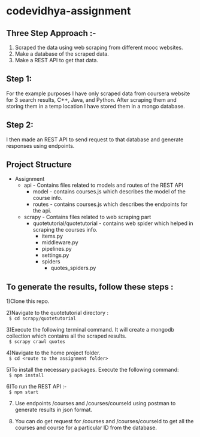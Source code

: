 # codevidhya-assignment

## Three Step Approach :-
1) Scraped the data using web scraping from different mooc websites.
2) Make a database of the scraped data.
3) Make a REST API to get that data.


## Step 1:
For the example purposes I have only scraped data from coursera website for 3 search results, C++, Java, and Python. After scraping them and storing them in a temp location I have stored them in a mongo database.
## Step 2:
I then made an REST API to send request to that database and generate responses using endpoints.

## Project Structure
* Assignment
  * api - Contains files related to models and routes of the REST API
    * model - contains courses.js which describes the model of the course info.
    * routes - contains courses.js which describes the endpoints for the api.
  * scrapy - Contains files related to web scraping part
    * quotetutorial/quotetutorial - contains web spider which helped in scraping the courses info.
      * items.py
      * middleware.py
      * pipelines.py
      * settings.py
      * spiders
        * quotes_spiders.py
    
  

## To generate the results, follow these steps :

1)Clone this repo.  

2)Navigate to the quotetutorial directory :  
``` $ cd scrapy/quotetutorial```

3)Execute the following terminal command. It will create a mongodb collection which contains all the scraped results.  
``` $ scrapy crawl quotes```  

4)Navigate to the home project folder.  
``` $ cd <route to the assignment folder>```  

5)To install the necessary packages. Execute the following command:  
``` $ npm install```  

6)To run the REST API :-  
``` $ npm start```  

7) Use endpoints /courses and /courses/courseId using postman to generate results in json format.

8) You can do get request for /courses and /courses/courseId to get all the courses and course for a particular ID from the database.
